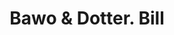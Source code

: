 ---
doi: 10.7916/D89P4CQ6
date_other: '1870'
date_other_textual: 1870-1879
form: printed ephemera
genre:
- Invoices
name:
- Bawo & Dotter
object_in_context_url: https://biggert.cul.columbia.edu/items/view/ave_biggert_00953
subject_hierarchical_geographic:
- New York, New York, United States
subject_name:
- Bawo & Dotter
title: Bawo & Dotter. Bill
sort_title: Bawo & Dotter. Bill
call_number: ave_biggert_00953
coordinates:
- 40.71277777777778,-74.00583333333333
pid: ave_biggert_00953
identifiers: ave_biggert_00953
thumbnail: https://derivativo-3.library.columbia.edu/iiif/2/ldpd:344268/full/!256,256/0/native.jpg
permalink: "/items/ave_biggert_00953/"
layout: iiif-image-page
---